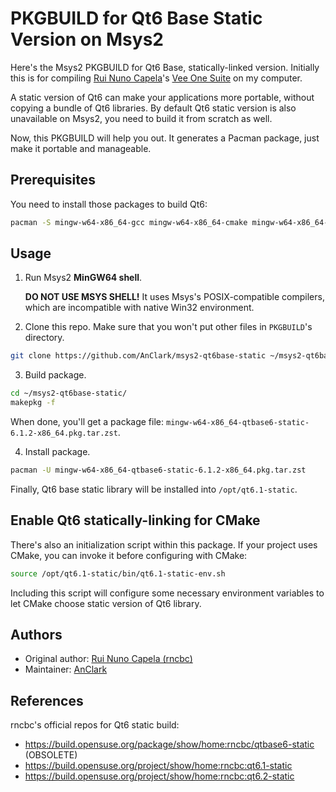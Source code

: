 # PKGBUILD for Qt6 Base Static Version on Msys2

Here's the Msys2 PKGBUILD for Qt6 Base, statically-linked version. Initially this is for compiling [Rui Nuno Capela](https://github.com/rncbc)'s [Vee One Suite](https://www.rncbc.org/drupal/node/2226) on my computer.

A static version of Qt6 can make your applications more portable, without copying a bundle of Qt6 libraries. By default Qt6 static version is also unavailable on Msys2, you need to build it from scratch as well.

Now, this PKGBUILD will help you out. It generates a Pacman package, just make it portable and manageable. 

## Prerequisites

You need to install those packages to build Qt6:

```bash
pacman -S mingw-w64-x86_64-gcc mingw-w64-x86_64-cmake mingw-w64-x86_64-ninja
```

## Usage

1. Run Msys2 **MinGW64 shell**. 

   **DO NOT USE MSYS SHELL!** It uses Msys's POSIX-compatible compilers, which are incompatible with native Win32 environment.

2. Clone this repo. Make sure that you won't put other files in `PKGBUILD`'s directory.

```bash
git clone https://github.com/AnClark/msys2-qt6base-static ~/msys2-qt6base-static
```

3. Build package.

```bash
cd ~/msys2-qt6base-static/
makepkg -f
```

When done, you'll get a package file: ```mingw-w64-x86_64-qtbase6-static-6.1.2-x86_64.pkg.tar.zst```.

4. Install package.

```bash
pacman -U mingw-w64-x86_64-qtbase6-static-6.1.2-x86_64.pkg.tar.zst
```

Finally, Qt6 base static library will be installed into `/opt/qt6.1-static`.

## Enable Qt6 statically-linking for CMake

There's also an initialization script within this package. If your project uses CMake, you can invoke it before configuring with CMake:

```bash
source /opt/qt6.1-static/bin/qt6.1-static-env.sh
```

Including this script will configure some necessary environment variables to let CMake choose static version of Qt6 library.

## Authors

- Original author: [Rui Nuno Capela (rncbc)](https://github.com/rncbc)
- Maintainer: [AnClark](https://github.com/AnClark)

## References

rncbc's official repos for Qt6 static build:

- <https://build.opensuse.org/package/show/home:rncbc/qtbase6-static> (OBSOLETE)
- <https://build.opensuse.org/project/show/home:rncbc:qt6.1-static>
- <https://build.opensuse.org/project/show/home:rncbc:qt6.2-static>

